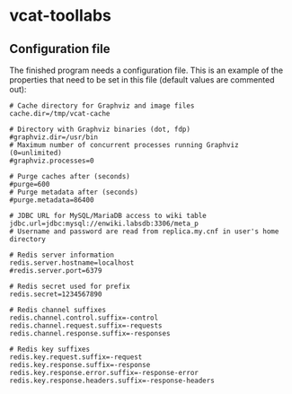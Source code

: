 vcat-toollabs
=============

Configuration file
------------------

The finished program needs a configuration file. This is an example of the
properties that need to be set in this file (default values are commented
out):

	# Cache directory for Graphviz and image files
	cache.dir=/tmp/vcat-cache
	
	# Directory with Graphviz binaries (dot, fdp)
	#graphviz.dir=/usr/bin
	# Maximum number of concurrent processes running Graphviz (0=unlimited)
	#graphviz.processes=0
	
	# Purge caches after (seconds)
	#purge=600
	# Purge metadata after (seconds)
	#purge.metadata=86400
	
	# JDBC URL for MySQL/MariaDB access to wiki table
	jdbc.url=jdbc:mysql://enwiki.labsdb:3306/meta_p
	# Username and password are read from replica.my.cnf in user's home directory
	
	# Redis server information
	redis.server.hostname=localhost
	#redis.server.port=6379
	
	# Redis secret used for prefix
	redis.secret=1234567890
	
	# Redis channel suffixes
	redis.channel.control.suffix=-control
	redis.channel.request.suffix=-requests
	redis.channel.response.suffix=-responses
	
	# Redis key suffixes
	redis.key.request.suffix=-request
	redis.key.response.suffix=-response
	redis.key.response.error.suffix=-response-error
	redis.key.response.headers.suffix=-response-headers
